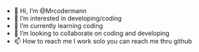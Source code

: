 - 👋 Hi, I’m @Mrcodermann
- 👀 I’m interested in developing/coding
- 🌱 I’m currently learning coding
- 💞️ I’m looking to collaborate on coding and developing
- 📫 How to reach me I work solo you can reach me thru github

<!---
Mrcodermann/Mrcodermann is a ✨ special ✨ repository because its `README.md` (this file) appears on your GitHub profile.
You can click the Preview link to take a look at your changes.
--->
